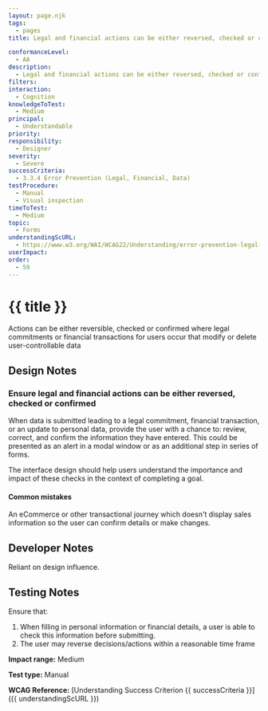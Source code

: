 ```yaml
---
layout: page.njk
tags:
  - pages
title: Legal and financial actions can be either reversed, checked or confirmed

conformanceLevel:
  - AA
description:
  - Legal and financial actions can be either reversed, checked or confirmed
filters:
interaction:
  - Cognition
knowledgeToTest:
  - Medium
principal:
  - Understandable
priority:
responsibility:
  - Designer
severity:
  - Severe
successCriteria:
  - 3.3.4 Error Prevention (Legal, Financial, Data)
testProcedure:
  - Manual
  - Visual inspection
timeToTest:
  - Medium
topic:
  - Forms
understandingScURL:
  - https://www.w3.org/WAI/WCAG22/Understanding/error-prevention-legal-financial-data
userImpact:
order:
  - 59
---
```


# {{ title }}

Actions can be either reversible, checked or confirmed where legal commitments or financial transactions for users occur that modify or delete user-controllable data

## Design Notes

### Ensure legal and financial actions can be either reversed, checked or confirmed

When data is submitted leading to a legal commitment, financial transaction, or an update to personal data, provide the user with a chance to: review, correct, and confirm the information they have entered. This could be presented as an alert in a modal window or as an additional step in series of forms.

The interface design should help users understand the importance and impact of these checks in the context of completing a goal.

#### Common mistakes

An eCommerce or other transactional journey which doesn't display sales information so the user can confirm details or make changes.

## Developer Notes

Reliant on design influence.

## Testing Notes

Ensure that:

1. When filling in personal information or financial details, a user is able to check this information before submitting. 
2. The user may reverse decisions/actions within a reasonable time frame

**Impact range:** Medium

**Test type:** Manual

**WCAG Reference:** [Understanding Success Criterion {{ successCriteria }}]({{ understandingScURL }})
